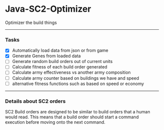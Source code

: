 # Java-SC2-Optimizer
Optimizer the build things
___

### Tasks
- [x] Automatically load data from json or from game 
- [x] Generate Genes from loaded data
- [ ] Generate random build orders out of current units 
- [ ] Calculate fitness of each build order generated
- [ ] Calculate army effectiveness vs another army composition
- [ ] Calculate army counter based on buildings we have and speed
- [ ] alternative fitness functions such as based on speed or economy

___

### Details about SC2 orders

SC2 Build orders are designed to be similar to build orders that a human would read. This means that a build order
should start a command execution before moving onto the next command.
